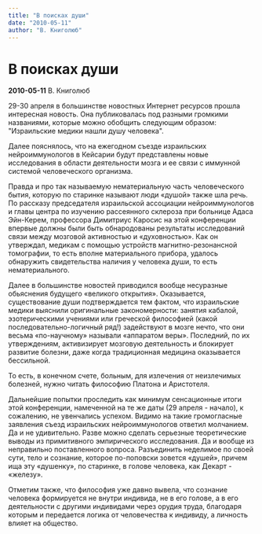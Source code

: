 ```yaml
---
title: "В поисках души"
date: "2010-05-11"
author: "В. Книголюб"
---
```


# В поисках души

**2010-05-11** В. Книголюб

29-30 апреля в большинстве новостных Интернет ресурсов прошла интересная новость. Она публиковалась под разными громкими названиями, которые можно обобщить следующим образом: "Израильские медики нашли душу человека".

Далее пояснялось, что на ежегодном съезде израильских нейроиммунологов в Кейсарии будут представлены новые исследования в области деятельности мозга и ее связи с иммунной системой человеческого организма.

Правда и про так называемую нематериальную часть человеческого бытия, которую по старинке называют люди «душой» также шла речь. По рассказу председателя израильской ассоциации нейроиммунологов и главы центра по изучению рассеянного склероза при больнице Адаса Эйн-Керем, профессора Димитриус Каросис на этой конференции впервые должны были быть обнародованы результаты исследований связи между мозговой активностью и «духовностью». Как он утверждал, медикам с помощью устройств магнитно-резонансной томографии, то есть вполне материального прибора, удалось обнаружить свидетельства наличия у человека души, то есть нематериального.

Далее в большинстве новостей приводился вообще несуразные обьяснения будущего «великого открытия». Оказывается, существование души подтверждается тем фактом, что израильские медики выяснили оригинальные закономерности: занятия кабалой, эзотерическими учениями или греческой философией (какой последовательно-логичный ряд!) задействуют в мозге нечто, что они весьма «по-научному» называли «аппаратом веры». Последний, по их утверждениям, активизирует мозговую деятельность и блокирует развитие болезни, даже когда традиционная медицина оказывается бессильной.

То есть, в конечном счете, больным, для излечения от неизлечимых болезней, нужно читать философию Платона и Аристотеля.

Дальнейшие попытки проследить как минимум сенсационные итоги этой конференции, намеченной на те же даты (29 апреля - начало), к сожалению, не увенчались успехом. Видимо на такие громогласные заявления съезд израильских нейроиммунологов ответил молчанием. Да и не удивительно. Разве можно сделать серьезные теоретические выводы из примитивного эмпирического исследования. Да и вообще из неправильно поставленного вопроса. Разъединить неделимое по своей сути, тело и сознание, которое по-поповски зовется «душей», причем ища эту «душенку», по старинке, в голове человека, как Декарт - «железу».

Отметим также, что философия уже давно вывела, что сознание человека формируется не внутри индивида, не в его голове, а в его деятельности с другими индивидами через орудия труда, благодаря которым и передается логика от человечества к индивиду, а личность влияет на общество.